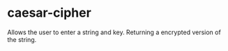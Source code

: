 # caesar-cipher
Allows the user to enter a string and key. Returning a encrypted version of the string.